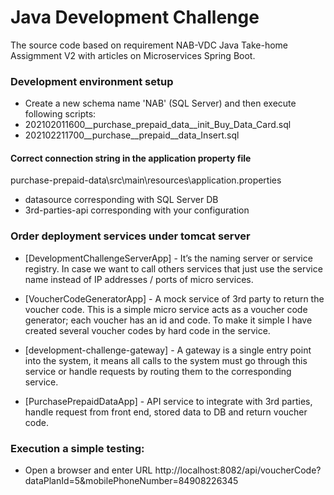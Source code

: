 # Java Development Challenge
The source code based on requirement NAB-VDC Java Take-home Assigmment V2 with articles on Microservices Spring Boot. 

### Development environment setup
* Create a new schema name 'NAB' (SQL Server) and then execute following scripts:
*   202102011600__purchase_prepaid_data__init_Buy_Data_Card.sql
*   202102211700__purchase__prepaid__data_Insert.sql

#### Correct connection string in the application property file
purchase-prepaid-data\src\main\resources\application.properties
* datasource corresponding with SQL Server DB
* 3rd-parties-api corresponding with your configuration  

### Order deployment services under tomcat server
- [DevelopmentChallengeServerApp] - It’s the naming server or service registry. 
	 In case we want to call others services that just use the service name 
	 instead of IP addresses / ports of micro services.
	 
- [VoucherCodeGeneratorApp] -  A mock service of 3rd party to return the voucher code.
     This is a simple micro service acts as a voucher code generator; each voucher has 
	 an id and code. To make it simple I have created several voucher codes by hard 
	 code in the service.
	 
- [development-challenge-gateway] - A gateway is a single entry point into the system, 
	 it means all calls to the system must go through this service or handle requests 
	 by routing them to the corresponding service.
	 
- [PurchasePrepaidDataApp] -   API service to integrate with 3rd parties, handle 
	request from front end, stored data to DB and return voucher code. 

### Execution a simple testing:
* Open a browser and enter URL http://localhost:8082/api/voucherCode?dataPlanId=5&mobilePhoneNumber=84908226345
